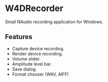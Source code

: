 # W4DRecorder
Small NAudio recording application for Windows.

## Features
* Capture device recording.
* Render device recording.
* Volume slider.
* Amplitude level bar.
* Save dialog.
* Format chooser (WAV, AIFF)
